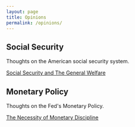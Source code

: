 ```yaml
---
layout: page
title: Opinions
permalink: /opinions/
---
```


## Social Security
Thoughts on the American social security system.

[Social Security and The General Welfare](/assets/Social_Security_and_The_General_Welfare.pdf)

## Monetary Policy
Thoughts on the Fed's Monetary Policy.

[The Necessity of Monetary Discipline](/assets/The_Necessity_of_Monetary_Discipline.pdf)
